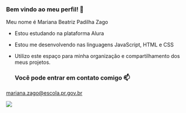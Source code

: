 ### Bem vindo ao meu perfil! 🌸

Meu nome é Mariana Beatriz Padilha Zago

- Estou estudando na plataforma Alura
- Estou me desenvolvendo nas linguagens JavaScript, HTML e CSS
- Utilizo este espaço para minha organização e compartilhamento dos meus projetos.

  ### Você pode entrar em contato comigo 📫
  
 mariana.zago@escola.pr.gov.br



 ![](https://media.tenor.com/XQiDI5_T_dgAAAAC/minnie-mouse-sleep.gif)
